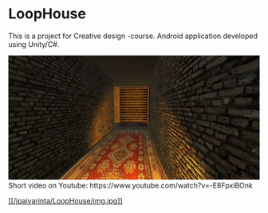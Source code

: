 # LoopHouse

This is a project for Creative design -course. Android application developed using Unity/C#.

<img src = "img.jpg">
Short video on Youtube: https://www.youtube.com/watch?v=-E8FpxiBOnk

[[[/jpaivarinta/LoopHouse/img.jpg]]](https://www.youtube.com/watch?v=-E8FpxiBOnk) 

